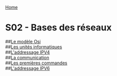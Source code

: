 [Home](https://github.com/Addleo/TSSR/tree/main)  
# S02 - Bases des réseaux  
##[Le modèle Osi](https://github.com/Addleo/TSSR/tree/Le_mod%C3%A8le_OSI)  
##[Les unités informatiques](https://github.com/Addleo/TSSR/tree/Les_unit%C3%A9s_informatiques)  
##[L'addressage IPV4](https://github.com/Addleo/TSSR/tree/L_adressage_IPv4)  
##[La communication](https://github.com/Addleo/TSSR/tree/La_communication)  
##[Les premières commandes](https://github.com/Addleo/TSSR/tree/Les_premi%C3%A8res_commandes)  
##[L'addressage IPV6](https://github.com/Addleo/TSSR/tree/L_adressage_IPv6)  
